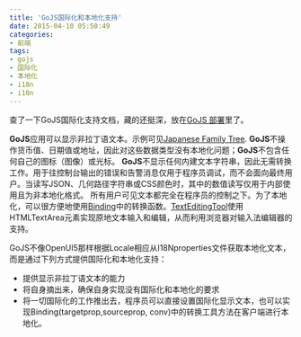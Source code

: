 ```yaml
---
title: 'GoJS国际化和本地化支持'
date: 2015-04-10 05:50:49
categories: 
- 前端
tags: 
- gojs
- 国际化
- 本地化
- i18n
- i10n
---
```

查了一下GoJS国际化支持文档，藏的还挺深，放在[GoJS 部署](http://gojs.net/latest/intro/deployment.html)里了。

**GoJS**应用可以显示非拉丁语文本。示例可见[Japanese Family Tree](http://gojs.net/latest/samples/familyTreeJP.html).
**GoJS**不操作货币值、日期值或地址，因此对这些数据类型没有本地化问题；**GoJS**不包含任何自己的图标（图像）或光标。
**GoJS**不显示任何内建文本字符串，因此无需转换工作。用于往控制台输出的错误和告警消息仅用于程序员调试，而不会面向最终用户。当读写JSON、几何路径字符串或CSS颜色时，其中的数值读写仅用于内部使用且为非本地化格式。
所有用户可见文本都完全在程序员的控制之下。为了本地化，可以很方便地使用[Binding](http://gojs.net/latest/api/symbols/Binding.html)中的转换函数。[TextEditingTool](http://gojs.net/latest/api/symbols/TextEditingTool.html)使用HTMLTextArea元素实现原地文本输入和编辑，从而利用浏览器对输入法编辑器的支持。

GoJS不像OpenUI5那样根据Locale相应从I18Nproperties文件获取本地化文本，而是通过下列方式提供国际化和本地化支持：
- 提供显示非拉丁语文本的能力
- 将自身摘出来，确保自身实现没有国际化和本地化的要求
- 将一切国际化的工作推出去，程序员可以直接设置国际化显示文本，也可以实现Binding(targetprop,sourceprop, conv)中的转换工具方法在客户端进行本地化。